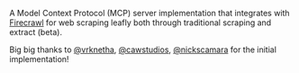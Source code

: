 

A Model Context Protocol (MCP) server implementation that integrates with [Firecrawl](https://github.com/mendableai/firecrawl) for web scraping leafly both through traditional scraping and extract (beta).

Big big thanks to [@vrknetha](https://github.com/vrknetha), [@cawstudios](https://caw.tech), [@nickscamara](https://github.com/nickscamara) for the initial implementation!

